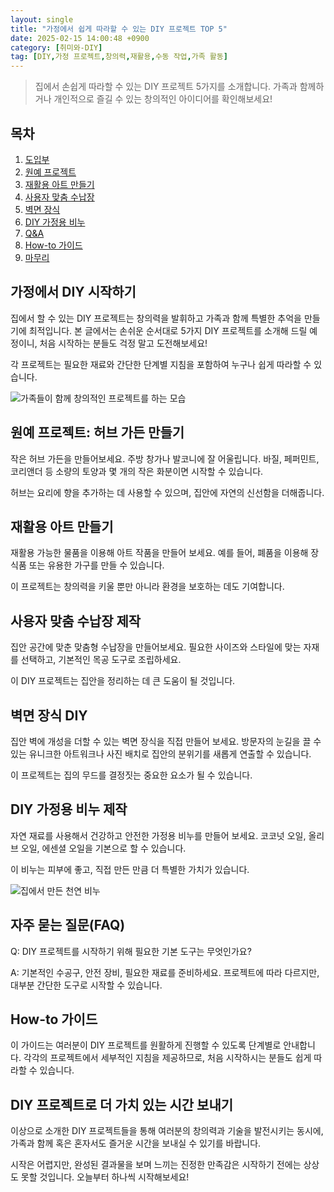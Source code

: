 ```yaml
---
layout: single
title: "가정에서 쉽게 따라할 수 있는 DIY 프로젝트 TOP 5"
date: 2025-02-15 14:00:48 +0900
category: [취미와-DIY]
tag: [DIY,가정 프로젝트,창의력,재활용,수동 작업,가족 활동]
---
```

  
> 집에서 손쉽게 따라할 수 있는 DIY 프로젝트 5가지를 소개합니다. 가족과 함께하거나 개인적으로 즐길 수 있는 창의적인 아이디어를 확인해보세요!

## 목차
1. [도입부](#도입부)
2. [원예 프로젝트](#원예-프로젝트)
3. [재활용 아트 만들기](#재활용-아트-만들기)
4. [사용자 맞춤 수납장](#사용자-맞춤-수납장)
5. [벽면 장식](#벽면-장식)
6. [DIY 가정용 비누](#diy-가정용-비누)
7. [Q&A](#qa)
8. [How-to 가이드](#how-to-가이드)
9. [마무리](#마무리)

## 가정에서 DIY 시작하기

집에서 할 수 있는 DIY 프로젝트는 창의력을 발휘하고 가족과 함께 특별한 추억을 만들기에 최적입니다. 본 글에서는 손쉬운 순서대로 5가지 DIY 프로젝트를 소개해 드릴 예정이니, 처음 시작하는 분들도 걱정 말고 도전해보세요!


각 프로젝트는 필요한 재료와 간단한 단계별 지침을 포함하여 누구나 쉽게 따라할 수 있습니다.


![가족들이 함께 창의적인 프로젝트를 하는 모습](undefined)



## 원예 프로젝트: 허브 가든 만들기

작은 허브 가든을 만들어보세요. 주방 창가나 발코니에 잘 어울립니다. 바질, 페퍼민트, 코리앤더 등 소량의 토양과 몇 개의 작은 화분이면 시작할 수 있습니다.


허브는 요리에 향을 추가하는 데 사용할 수 있으며, 집안에 자연의 신선함을 더해줍니다.



## 재활용 아트 만들기

재활용 가능한 물품을 이용해 아트 작품을 만들어 보세요. 예를 들어, 폐품을 이용해 장식품 또는 유용한 가구를 만들 수 있습니다.


이 프로젝트는 창의력을 키울 뿐만 아니라 환경을 보호하는 데도 기여합니다.



## 사용자 맞춤 수납장 제작

집안 공간에 맞춘 맞춤형 수납장을 만들어보세요. 필요한 사이즈와 스타일에 맞는 자재를 선택하고, 기본적인 목공 도구로 조립하세요.


이 DIY 프로젝트는 집안을 정리하는 데 큰 도움이 될 것입니다.



## 벽면 장식 DIY

집안 벽에 개성을 더할 수 있는 벽면 장식을 직접 만들어 보세요. 방문자의 눈길을 끌 수 있는 유니크한 아트워크나 사진 배치로 집안의 분위기를 새롭게 연출할 수 있습니다.


이 프로젝트는 집의 무드를 결정짓는 중요한 요소가 될 수 있습니다.



## DIY 가정용 비누 제작

자연 재료를 사용해서 건강하고 안전한 가정용 비누를 만들어 보세요. 코코넛 오일, 올리브 오일, 에센셜 오일을 기본으로 할 수 있습니다.


이 비누는 피부에 좋고, 직접 만든 만큼 더 특별한 가치가 있습니다.


![집에서 만든 천연 비누](undefined)



## 자주 묻는 질문(FAQ)

Q: DIY 프로젝트를 시작하기 위해 필요한 기본 도구는 무엇인가요?


A: 기본적인 수공구, 안전 장비, 필요한 재료를 준비하세요. 프로젝트에 따라 다르지만, 대부분 간단한 도구로 시작할 수 있습니다.



## How-to 가이드

이 가이드는 여러분이 DIY 프로젝트를 원활하게 진행할 수 있도록 단계별로 안내합니다. 각각의 프로젝트에서 세부적인 지침을 제공하므로, 처음 시작하시는 분들도 쉽게 따라할 수 있습니다.



## DIY 프로젝트로 더 가치 있는 시간 보내기

이상으로 소개한 DIY 프로젝트들을 통해 여러분의 창의력과 기술을 발전시키는 동시에, 가족과 함께 혹은 혼자서도 즐거운 시간을 보내실 수 있기를 바랍니다.


시작은 어렵지만, 완성된 결과물을 보며 느끼는 진정한 만족감은 시작하기 전에는 상상도 못할 것입니다. 오늘부터 하나씩 시작해보세요!

